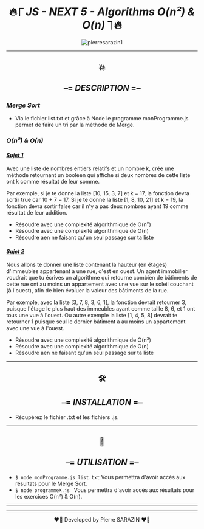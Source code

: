 <div align="center">

#  🔥⎾ _**JS - NEXT 5 - Algorithms O(n²) & O(n)**_ ⏋🔥


</div>


<div align="center">
<img src ="https://media0.giphy.com/media/3o7qDPxorBbvpB1Pby/200.webp?cid=ecf05e47l7qivxeubrumixcsznj85j6palqgubg7zf9xjt77&rid=200.webp&ct=g" alt="pierresarazin1"  />
</div>

 ___

<div align="center">

## 💥
## ⎯= _**DESCRIPTION**_ =⎯

</div>

### _**Merge Sort**_
- Via le fichier list.txt et grâce à Node le programme monProgramme.js permet de faire un tri par la méthode de Merge.
### _**O(n²) & O(n)**_
#### <ins>_**Sujet 1**_</ins>
Avec une liste de nombres entiers relatifs et un nombre k, crée une méthode retournant un booléen qui affiche si deux nombres de cette liste ont k comme résultat de leur somme.

Par exemple, si je te donne la liste [10, 15, 3, 7] et k = 17, la fonction devra sortir true car 10 + 7 = 17. Si je te donne la liste [1, 8, 10, 21] et k = 19, la fonction devra sortir false car il n'y a pas deux nombres ayant 19 comme résultat de leur addition.
- Résoudre avec une complexité algorithmique de O(n²)
- Résoudre avec une complexité algorithmique de O(n)
- Résoudre aen ne faisant qu'un seul passage sur ta liste

#### <ins>_**Sujet 2**_</ins>
Nous allons te donner une liste contenant la hauteur (en étages) d'immeubles appartenant à une rue, d'est en ouest. Un agent immobilier voudrait que tu écrives un algorithme qui retourne combien de bâtiments de cette rue ont au moins un appartement avec une vue sur le soleil couchant (à l'ouest), afin de bien évaluer la valeur des bâtiments de la rue.

Par exemple, avec la liste [3, 7, 8, 3, 6, 1], la fonction devrait retourner 3, puisque l'étage le plus haut des immeubles ayant comme taille 8, 6, et 1 ont tous une vue à l'ouest. Ou autre exemple la liste [1, 4, 5, 8] devrait te retourner 1 puisque seul le dernier bâtiment a au moins un appartement avec une vue à l'ouest.
- Résoudre avec une complexité algorithmique de O(n²)
- Résoudre avec une complexité algorithmique de O(n)
- Résoudre aen ne faisant qu'un seul passage sur ta liste

 ___
<div align="center">

## 🛠
## ⎯= _**INSTALLATION**_ =⎯ 

</div>

- Récupérez le fichier .txt et les fichiers .js.


 ___
<div align="center">

## 🚀
## ⎯= _**UTILISATION**_ =⎯ 

</div>
 
- ```$ node monProgramme.js list.txt``` Vous permettra d'avoir accès aux résultats pour le Merge Sort.
- ```$ node programmeX.js ``` Vous permettra d'avoir accès aux résultats pour les exercices O(n²) & O(n).
 ___
 ___

<p align="center">
❤️‍🔥 Developed by Pierre SARAZIN ❤️‍🔥
</p>
